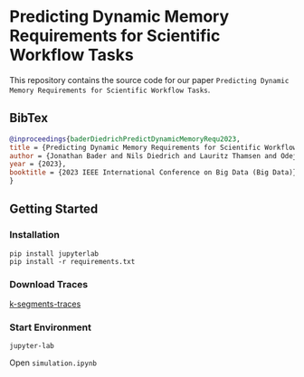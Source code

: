 # Predicting Dynamic Memory Requirements for Scientific Workflow Tasks

This repository contains the source code for our paper `Predicting Dynamic Memory Requirements for Scientific Workflow Tasks`.

## BibTex

```bibtex
@inproceedings{baderDiedrichPredictDynamicMemoryRequ2023,
title = {Predicting Dynamic Memory Requirements for Scientific Workflow Tasks},
author = {Jonathan Bader and Nils Diedrich and Lauritz Thamsen and Odej Kao},
year = {2023},
booktitle = {2023 IEEE International Conference on Big Data (Big Data)}
}
```

## Getting Started

### Installation
```
pip install jupyterlab
pip install -r requirements.txt
```
### Download Traces

  [k-segments-traces](https://github.com/long2mao1/k-segments-traces)

### Start Environment
```
jupyter-lab
```

Open `simulation.ipynb`

